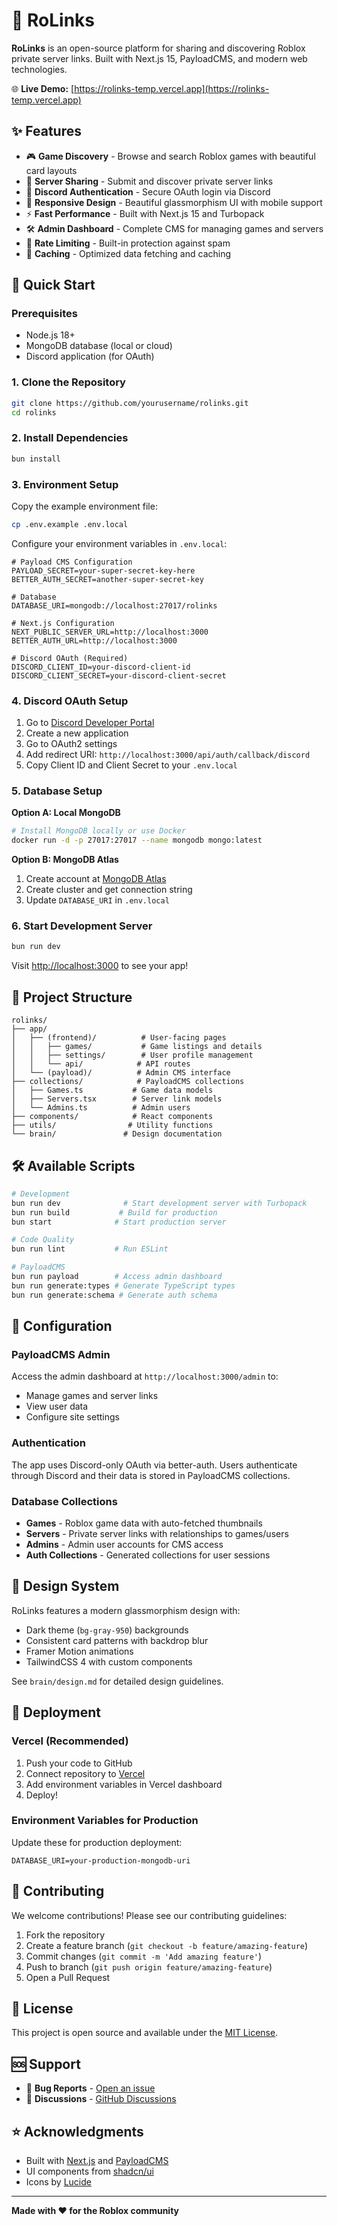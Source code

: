 # 🔗 RoLinks

**RoLinks** is an open-source platform for sharing and discovering Roblox private server links. Built with Next.js 15, PayloadCMS, and modern web technologies.

🌐 **Live Demo:** [https://rolinks-temp.vercel.app](https://rolinks-temp.vercel.app)

## ✨ Features

- 🎮 **Game Discovery** - Browse and search Roblox games with beautiful card layouts
- 🔗 **Server Sharing** - Submit and discover private server links
- 🔐 **Discord Authentication** - Secure OAuth login via Discord
- 📱 **Responsive Design** - Beautiful glassmorphism UI with mobile support
- ⚡ **Fast Performance** - Built with Next.js 15 and Turbopack
- 🛠️ **Admin Dashboard** - Complete CMS for managing games and servers
- 🎯 **Rate Limiting** - Built-in protection against spam
- 💾 **Caching** - Optimized data fetching and caching

## 🚀 Quick Start

### Prerequisites

- Node.js 18+
- MongoDB database (local or cloud)
- Discord application (for OAuth)

### 1. Clone the Repository

```bash
git clone https://github.com/yourusername/rolinks.git
cd rolinks
```

### 2. Install Dependencies

```bash
bun install
```

### 3. Environment Setup

Copy the example environment file:

```bash
cp .env.example .env.local
```

Configure your environment variables in `.env.local`:

```env
# Payload CMS Configuration
PAYLOAD_SECRET=your-super-secret-key-here
BETTER_AUTH_SECRET=another-super-secret-key

# Database
DATABASE_URI=mongodb://localhost:27017/rolinks

# Next.js Configuration
NEXT_PUBLIC_SERVER_URL=http://localhost:3000
BETTER_AUTH_URL=http://localhost:3000

# Discord OAuth (Required)
DISCORD_CLIENT_ID=your-discord-client-id
DISCORD_CLIENT_SECRET=your-discord-client-secret
```

### 4. Discord OAuth Setup

1. Go to [Discord Developer Portal](https://discord.com/developers/applications)
2. Create a new application
3. Go to OAuth2 settings
4. Add redirect URI: `http://localhost:3000/api/auth/callback/discord`
5. Copy Client ID and Client Secret to your `.env.local`

### 5. Database Setup

**Option A: Local MongoDB**

```bash
# Install MongoDB locally or use Docker
docker run -d -p 27017:27017 --name mongodb mongo:latest
```

**Option B: MongoDB Atlas**

1. Create account at [MongoDB Atlas](https://www.mongodb.com/atlas)
2. Create cluster and get connection string
3. Update `DATABASE_URI` in `.env.local`

### 6. Start Development Server

```bash
bun run dev
```

Visit [http://localhost:3000](http://localhost:3000) to see your app!

## 📁 Project Structure

```
rolinks/
├── app/
│   ├── (frontend)/          # User-facing pages
│   │   ├── games/           # Game listings and details
│   │   ├── settings/        # User profile management
│   │   └── api/            # API routes
│   └── (payload)/          # Admin CMS interface
├── collections/            # PayloadCMS collections
│   ├── Games.ts           # Game data models
│   ├── Servers.tsx        # Server link models
│   └── Admins.ts          # Admin users
├── components/            # React components
├── utils/                # Utility functions
└── brain/               # Design documentation
```

## 🛠️ Available Scripts

```bash
# Development
bun run dev              # Start development server with Turbopack
bun run build           # Build for production
bun start              # Start production server

# Code Quality
bun run lint           # Run ESLint

# PayloadCMS
bun run payload        # Access admin dashboard
bun run generate:types # Generate TypeScript types
bun run generate:schema # Generate auth schema
```

## 🔧 Configuration

### PayloadCMS Admin

Access the admin dashboard at `http://localhost:3000/admin` to:

- Manage games and server links
- View user data
- Configure site settings

### Authentication

The app uses Discord-only OAuth via better-auth. Users authenticate through Discord and their data is stored in PayloadCMS collections.

### Database Collections

- **Games** - Roblox game data with auto-fetched thumbnails
- **Servers** - Private server links with relationships to games/users
- **Admins** - Admin user accounts for CMS access
- **Auth Collections** - Generated collections for user sessions

## 🎨 Design System

RoLinks features a modern glassmorphism design with:

- Dark theme (`bg-gray-950`) backgrounds
- Consistent card patterns with backdrop blur
- Framer Motion animations
- TailwindCSS 4 with custom components

See `brain/design.md` for detailed design guidelines.

## 🚀 Deployment

### Vercel (Recommended)

1. Push your code to GitHub
2. Connect repository to [Vercel](https://vercel.com)
3. Add environment variables in Vercel dashboard
4. Deploy!

### Environment Variables for Production

Update these for production deployment:

```env
DATABASE_URI=your-production-mongodb-uri
```

## 🤝 Contributing

We welcome contributions! Please see our contributing guidelines:

1. Fork the repository
2. Create a feature branch (`git checkout -b feature/amazing-feature`)
3. Commit changes (`git commit -m 'Add amazing feature'`)
4. Push to branch (`git push origin feature/amazing-feature`)
5. Open a Pull Request

## 📝 License

This project is open source and available under the [MIT License](LICENSE).

## 🆘 Support

- 🐛 **Bug Reports** - [Open an issue](https://github.com/natatoolie/rolinks/issues)
- 💬 **Discussions** - [GitHub Discussions](https://github.com/natatoolie/rolinks/discussions)

## ⭐ Acknowledgments

- Built with [Next.js](https://nextjs.org/) and [PayloadCMS](https://payloadcms.com/)
- UI components from [shadcn/ui](https://ui.shadcn.com/)
- Icons by [Lucide](https://lucide.dev/)

---

**Made with ❤️ for the Roblox community**
